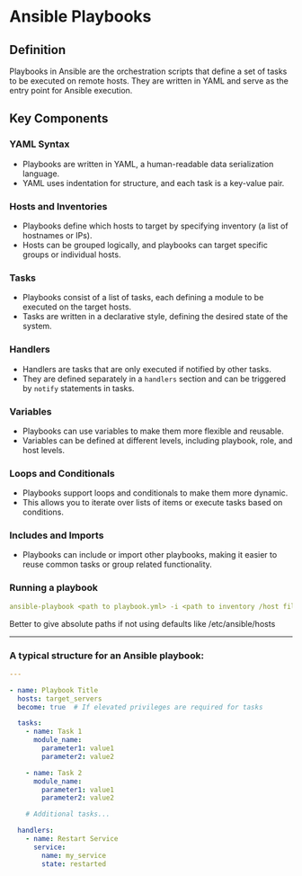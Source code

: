 # Ansible Playbooks

## Definition
Playbooks in Ansible are the orchestration scripts that define a set of tasks to be executed on remote hosts. They are written in YAML and serve as the entry point for Ansible execution.

## Key Components

### YAML Syntax
- Playbooks are written in YAML, a human-readable data serialization language.
- YAML uses indentation for structure, and each task is a key-value pair.

### Hosts and Inventories
- Playbooks define which hosts to target by specifying inventory (a list of hostnames or IPs).
- Hosts can be grouped logically, and playbooks can target specific groups or individual hosts.

### Tasks
- Playbooks consist of a list of tasks, each defining a module to be executed on the target hosts.
- Tasks are written in a declarative style, defining the desired state of the system.

### Handlers
- Handlers are tasks that are only executed if notified by other tasks.
- They are defined separately in a `handlers` section and can be triggered by `notify` statements in tasks.

### Variables
- Playbooks can use variables to make them more flexible and reusable.
- Variables can be defined at different levels, including playbook, role, and host levels.

### Loops and Conditionals
- Playbooks support loops and conditionals to make them more dynamic.
- This allows you to iterate over lists of items or execute tasks based on conditions.

### Includes and Imports
- Playbooks can include or import other playbooks, making it easier to reuse common tasks or group related functionality.

### Running a playbook
```yaml
ansible-playbook <path to playbook.yml> -i <path to inventory /host file> --ask-vault-pass(or --vault-pass-file <path to ansible vault password file)
```
Better to give absolute paths if not using defaults like /etc/ansible/hosts

---

### A typical structure for an Ansible playbook:

```yaml
---

- name: Playbook Title
  hosts: target_servers
  become: true  # If elevated privileges are required for tasks

  tasks:
    - name: Task 1
      module_name:
        parameter1: value1
        parameter2: value2

    - name: Task 2
      module_name:
        parameter1: value1
        parameter2: value2

    # Additional tasks...

  handlers:
    - name: Restart Service
      service:
        name: my_service
        state: restarted
```
